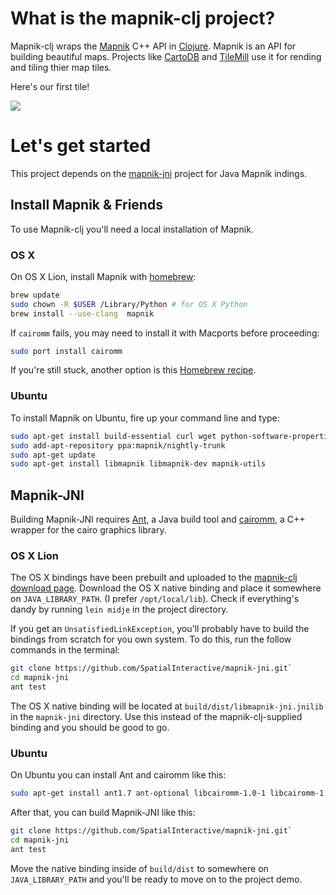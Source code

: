 # What is the mapnik-clj project?

Mapnik-clj wraps the [Mapnik](https://github.com/mapnik/mapnik) C++ API in [Clojure](https://github.com/clojure/clojure). Mapnik is an API for building beautiful maps. Projects like [CartoDB](http:cartodb.com) and [TileMill](http://mapbox.com/tilemill/) use it for rending and tiling thier map tiles.

Here's our first tile!

![](https://s3.amazonaws.com/uploads.hipchat.com/10153/26983/kg8ormtrglj0c8i/cakenutd.png)

# Let's get started

This project depends on the [mapnik-jni](https://github.com/SpatialInteractive/mapnik-jni) project for Java Mapnik indings.

## Install Mapnik & Friends
 
To use Mapnik-clj you'll need a local installation of Mapnik.

### OS X

On OS X Lion, install Mapnik with [homebrew](http://mxcl.github.com/homebrew/):

```bash
brew update
sudo chown -R $USER /Library/Python # for OS X Python
brew install --use-clang  mapnik
```

If `cairomm` fails, you may need to install it with Macports before proceeding:

```bash
sudo port install cairomm
```

If you're still stuck, another option is this [Homebrew recipe](http://trac.mapnik.org/wiki/MacInstallation/Homebrew).

### Ubuntu 

To install Mapnik on Ubuntu, fire up your command line and type: 

```bash
sudo apt-get install build-essential curl wget python-software-properties
sudo add-apt-repository ppa:mapnik/nightly-trunk
sudo apt-get update
sudo apt-get install libmapnik libmapnik-dev mapnik-utils
```

## Mapnik-JNI

Building Mapnik-JNI requires [Ant](http://ant.apache.org), a Java build tool and [cairomm](http://cairographics.org/cairomm), a C++ wrapper for the cairo graphics library. 

### OS X Lion

The OS X bindings have been prebuilt and uploaded to the [mapnik-clj download page](https://github.com/eightysteele/mapnik-clj/downloads). Download the OS X native binding and place it somewhere on `JAVA_LIBRARY_PATH`. (I prefer `/opt/local/lib`). Check if everything's dandy by running `lein midje` in the project directory.

If you get an `UnsatisfiedLinkException`, you'll probably have to build the bindings from scratch for you own system. To do this, run the follow commands in the terminal:

```bash
git clone https://github.com/SpatialInteractive/mapnik-jni.git`
cd mapnik-jni
ant test
```

The OS X native binding will be located at `build/dist/libmapnik-jni.jnilib` in the `mapnik-jni` directory. Use this instead of the mapnik-clj-supplied binding and you should be good to go.

### Ubuntu

On Ubuntu you can install Ant and cairomm like this:

```bash
sudo apt-get install ant1.7 ant-optional libcairomm-1.0-1 libcairomm-1.0-dev
```

After that, you can build Mapnik-JNI like this:

```bash
git clone https://github.com/SpatialInteractive/mapnik-jni.git`
cd mapnik-jni
ant test
```

Move the native binding inside of `build/dist` to somewhere on `JAVA_LIBRARY_PATH` and you'll be ready to move on to the project demo.


